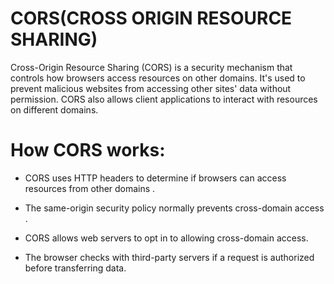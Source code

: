 # CORS(CROSS ORIGIN RESOURCE SHARING)

Cross-Origin Resource Sharing (CORS) is a security mechanism that controls how browsers access resources on other domains.
It's used to prevent malicious websites from accessing other sites' data without permission. 
CORS also allows client applications to interact with resources on different domains. 

# How CORS works:

- CORS uses HTTP headers to determine if browsers can access resources from other domains .

- The same-origin security policy normally prevents cross-domain access .

- CORS allows web servers to opt in to allowing cross-domain access.

- The browser checks with third-party servers if a request is authorized before transferring data.
